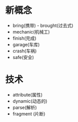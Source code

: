 # 新概念
- bring(携带) - brought(过去式)
- mechanic(机械工)
- finish(完成)
- garage(车库)
- crash(车祸)
- safe(安全)
# 技术
- attribute(属性)
- dynamic(动态的)
- parse(解析)
- fragment (片断)
